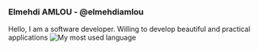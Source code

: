 ### Elmehdi AMLOU - @elmehdiamlou
Hello, I am a software developer. Willing to develop beautiful and practical applications
![My most used language](https://github-readme-stats.vercel.app/api/top-langs/?username=elmehdiamlou&layout=compact)
